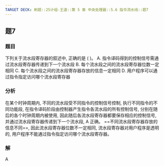```yaml
---
TARGET DECK: 刷题::25计组-王道::第 5 章 中央处理器::5.6 指令流水线::题7
---
```


## 题7
### 题目
下列关于流水段寄存器的叙述中, 正确的是 ( )。
A. 指令译码得到的控制信号需通过流水段寄存器传递到下一个流水段
B. 每个流水段之间的流水段寄存器位数一定相同
C. 每个流水段之间的流水段寄存器存放的信息一定相同
D. 用户程序可以通过指令指定访问哪个流水段寄存器
### 分析
在某个时钟周期内, 不同的流水段受不同指令的控制信号控制, 执行不同指令的不同功能段, 在指令译码阶段由控制器产生指令各流水段的所有控制信号, 分别在随后的各个时钟周期内被使用, 因此随后各流水段寄存器都要保存相应的控制信号, 并通过流水段寄存器传递到下一个流水段, A 正确。
==不同流水段寄存器存放的信息不同==, 因此流水段寄存器位数不一定相同, 流水段寄存器对用户程序是透明的, 用户程序不能通过指令指定访问哪个流水段寄存器。
### 解
A
